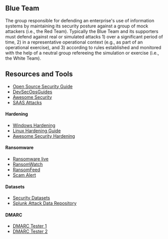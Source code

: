 Blue Team
-------------------
The group responsible for defending an enterprise's use of information systems by maintaining its security posture against a group of mock attackers (i.e., the Red Team). Typically the Blue Team and its supporters must defend against real or simulated attacks 1) over a significant period of time, 2) in a representative operational context (e.g., as part of an operational exercise), and 3) according to rules established and monitored with the help of a neutral group refereeing the simulation or exercise (i.e., the White Team).

Resources and Tools
-------------------


- [Open Source Security Guide](https://github.com/mikeroyal/Open-Source-Security-Guide)
- [DevSecOpsGuides](https://github.com/devsecopsguides/devsecopsguides.github.io)
- [Awesome Security](https://github.com/sbilly/awesome-security)
- [SAAS Attacks](https://github.com/pushsecurity/saas-attacks)

#### Hardening
- [Windows Hardening](https://github.com/0x6d69636b/windows_hardening)
- [Linux Hardening Guide](https://madaidans-insecurities.github.io/guides/linux-hardening.html)
- [Awesome Security Hardening](https://github.com/decalage2/awesome-security-hardening)

#### Ransomware
- [Ransomware live](https://ransomware.live/#/)
- [RansomWatch](https://ransomwatch.telemetry.ltd/#/INDEX)
- [RansomFeed](https://www.ransomfeed.it/)
- [Scam Alert](https://scam-alert.io/)

#### Datasets
- [Security Datasets](https://securitydatasets.com/introduction.html)
- [Splunk Attack Data Repository](https://github.com/splunk/attack_data)

#### DMARC
- [DMARC Tester 1](https://dmarc-tester.com/)
- [DMARC Tester 2](https://www.dmarctester.com/)
